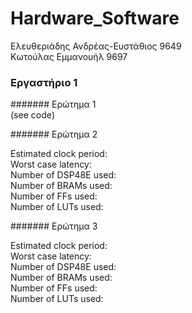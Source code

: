 # Hardware_Software  

Ελευθεριάδης Ανδρέας-Ευστάθιος 9649  
Κωτούλας Εμμανουήλ 9697  

### Εργαστήριο 1  

####### Ερώτημα 1  
(see code)  

####### Ερώτημα 2  

Estimated clock period:   
Worst case latency:   
Number of DSP48E used:   
Number of BRAMs used:   
Number of FFs used:   
Number of LUTs used:  

####### Ερώτημα 3  

Estimated clock period:   
Worst case latency:   
Number of DSP48E used:   
Number of BRAMs used:   
Number of FFs used:   
Number of LUTs used:  














